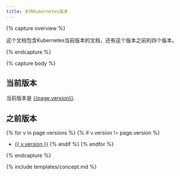 ```yaml
---
title: 支持Kubernetes版本
---
```


{% capture overview %}

这个文档包含Kubernetes当前版本的文档，还有这个版本之前的四个版本。

{% endcapture %}

{% capture body %}

## 当前版本

当前版本是
[{{page.version}}](/).

## 之前版本

{% for v in page.versions %}
{% if v.version != page.version %}
* [{{ v.version }}]({{v.url}})
{% endif %}
{% endfor %}

{% endcapture %}

{% include templates/concept.md %}